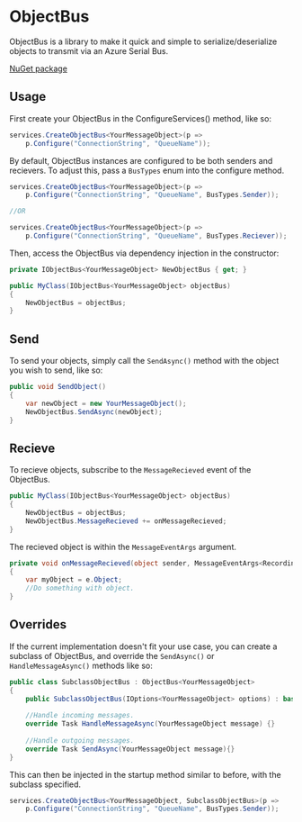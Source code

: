 # ObjectBus

ObjectBus is a library to make it quick and simple to serialize/deserialize objects to transmit via an Azure Serial Bus.

[NuGet package](https://www.nuget.org/packages/ObjectBus)

## Usage

First create your ObjectBus in the ConfigureServices() method, like so:

```csharp
services.CreateObjectBus<YourMessageObject>(p =>
	p.Configure("ConnectionString", "QueueName"));
```

By default, ObjectBus instances are configured to be both senders and recievers. To adjust this, pass a `BusTypes` enum into the configure method.

```csharp
services.CreateObjectBus<YourMessageObject>(p =>
	p.Configure("ConnectionString", "QueueName", BusTypes.Sender));	

//OR

services.CreateObjectBus<YourMessageObject>(p =>
	p.Configure("ConnectionString", "QueueName", BusTypes.Reciever));
```


Then, access the ObjectBus via dependency injection in the constructor:

```csharp
private IObjectBus<YourMessageObject> NewObjectBus { get; }

public MyClass(IObjectBus<YourMessageObject> objectBus)
{
	NewObjectBus = objectBus;
}
```

## Send

To send your objects, simply call the `SendAsync()` method with the object you wish to send, like so:

```csharp
public void SendObject() 
{
	var newObject = new YourMessageObject();
	NewObjectBus.SendAsync(newObject);
}
```

## Recieve

To recieve objects, subscribe to the `MessageRecieved` event of the ObjectBus. 

```csharp
public MyClass(IObjectBus<YourMessageObject> objectBus)
{
	NewObjectBus = objectBus;
	NewObjectBus.MessageRecieved += onMessageRecieved;
}
```

The recieved object is within the `MessageEventArgs` argument.

```csharp
private void onMessageRecieved(object sender, MessageEventArgs<RecordingChunk> e)
{
	var myObject = e.Object;
	//Do something with object.
}
```

## Overrides

If the current implementation doesn't fit your use case, you can create a subclass of ObjectBus, and override the `SendAsync()` or `HandleMessageAsync()` methods like so:

```csharp
public class SubclassObjectBus : ObjectBus<YourMessageObject> 
{
	public SubclassObjectBus(IOptions<YourMessageObject> options) : base(options) {}
	
	//Handle incoming messages.
	override Task HandleMessageAsync(YourMessageObject message) {}
	
	//Handle outgoing messages.
	override Task SendAsync(YourMessageObject message){}
}
```

This can then be injected in the startup method similar to before, with the subclass specified.
```csharp
services.CreateObjectBus<YourMessageObject, SubclassObjectBus>(p =>
	p.Configure("ConnectionString", "QueueName", BusTypes.Sender));	
```
